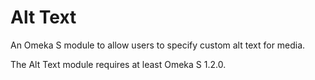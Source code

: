 # Alt Text

An Omeka S module to allow users to specify custom alt text for media.

The Alt Text module requires at least Omeka S 1.2.0.
